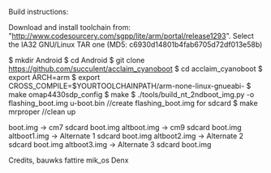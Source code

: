 Build instructions:

Download and install toolchain from:
"http://www.codesourcery.com/sgpp/lite/arm/portal/release1293". Select the IA32 GNU/Linux TAR one (MD5: c6930d14801b4fab6705d72df013e58b)

$ mkdir Android
$ cd Android
$ git clone https://github.com/succulent/acclaim_cyanoboot
$ cd acclaim_cyanoboot
$ export ARCH=arm
$ export CROSS_COMPILE=$YOURTOOLCHAINPATH/arm-none-linux-gnueabi-
$ make omap4430sdp_config
$ make
$ ./tools/build_nt_2ndboot_img.py -o flashing_boot.img u-boot.bin
//create flashing_boot.img for sdcard
$ make mrproper
//clean up

boot.img      -> cm7 sdcard boot.img
altboot.img   -> cm9 sdcard boot.img
altboot1.img  -> Alternate 1 sdcard boot.img
altboot2.img  -> Alternate 2 sdcard boot.img
altboot3.img  -> Alternate 3 sdcard boot.img

Credits,
bauwks
fattire 
mik_os
Denx
